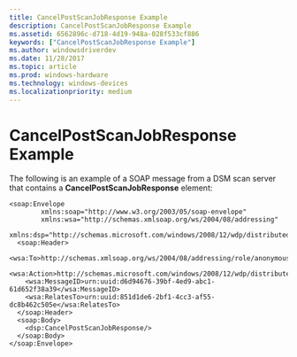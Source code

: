 ```yaml
---
title: CancelPostScanJobResponse Example
description: CancelPostScanJobResponse Example
ms.assetid: 6562896c-d718-4d19-948a-028f533cf886
keywords: ["CancelPostScanJobResponse Example"]
ms.author: windowsdriverdev
ms.date: 11/28/2017
ms.topic: article
ms.prod: windows-hardware
ms.technology: windows-devices
ms.localizationpriority: medium
---
```


# CancelPostScanJobResponse Example


The following is an example of a SOAP message from a DSM scan server that contains a **CancelPostScanJobResponse** element:

```
<soap:Envelope
        xmlns:soap="http://www.w3.org/2003/05/soap-envelope"
        xmlns:wsa="http://schemas.xmlsoap.org/ws/2004/08/addressing"
        xmlns:dsp="http://schemas.microsoft.com/windows/2008/12/wdp/distributedscan/processing">
  <soap:Header>
    <wsa:To>http://schemas.xmlsoap.org/ws/2004/08/addressing/role/anonymous</wsa:To>
    <wsa:Action>http://schemas.microsoft.com/windows/2008/12/wdp/distributedscan/processing/CancelPostScanJobResponse</wsa:Action>
    <wsa:MessageID>urn:uuid:d6d94676-39bf-4ed9-abc1-61d652f38a39</wsa:MessageID>
    <wsa:RelatesTo>urn:uuid:851d1de6-2bf1-4cc3-af55-dc8b462c505e</wsa:RelatesTo>
  </soap:Header>
  <soap:Body>
    <dsp:CancelPostScanJobResponse/>
  </soap:Body>
</soap:Envelope>
```

 

 





